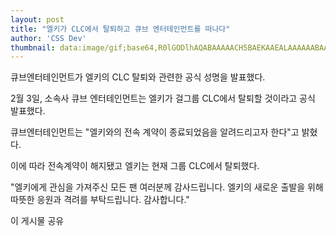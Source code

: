 ```yaml
---
layout: post
title: "엘키가 CLC에서 탈퇴하고 큐브 엔터테인먼트를 떠나다"
author: 'CSS Dev'
thumbnail: data:image/gif;base64,R0lGODlhAQABAAAAACH5BAEKAAEALAAAAAABAAEAAAICTAEAOw==
---
```



큐브엔터테인먼트가 엘키의 CLC 탈퇴와 관련한 공식 성명을 발표했다.

2월 3일, 소속사 큐브 엔터테인먼트는 엘키가 걸그룹 CLC에서 탈퇴할 것이라고 공식 발표했다.

큐브엔터테인먼트는 "엘키와의 전속 계약이 종료되었음을 알려드리고자 한다"고 밝혔다.

이에 따라 전속계약이 해지됐고 엘키는 현재 그룹 CLC에서 탈퇴했다.

"엘키에게 관심을 가져주신 모든 팬 여러분께 감사드립니다. 엘키의 새로운 출발을 위해 따뜻한 응원과 격려를 부탁드립니다. 감사합니다."

이 게시물 공유
